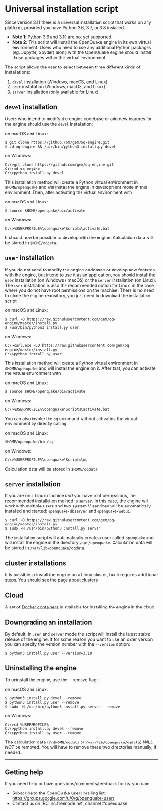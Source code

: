 # Universal installation script

Since version 3.11 there is a universal installation script that works on any platform, provided you have Python 3.6, 3.7, or 3.8 installed. 

- **Note 1**: Python 3.9 and 3.10 are not yet supported.
- **Note 2**: This script will install the OpenQuake engine in its own virtual environment. Users who need to use any additional Python packages (eg. Jupyter, Spyder) along with the OpenQuake engine should install those packages within this virtual environment.

The script allows the user to select between three different kinds of installations:

1. `devel` installation (Windows, macOS, and Linux)
2. `user` installation (Windows, macOS, and Linux)
3. `server` installation (only available for Linux)

## `devel` installation

Users who intend to modify the engine codebase or add new features for the engine should use the `devel` installation:

on macOS and Linux:
```
$ git clone https://github.com/gem/oq-engine.git
$ cd oq-engine && /usr/bin/python3 install.py devel
```

on Windows:
```
C:\>git clone https://github.com/gem/oq-engine.git
C:\>cd oq-engine 
C:\>python install.py devel
```

This installation method will create a Python virtual environment in `$HOME/openquake` and will install the engine
in development mode in this environment. Then, after activating the virtual environment with

on macOS and Linux:
```
$ source $HOME/openquake/bin/activate
```

on Windows:
```
C:\>%USERPROFILE%\openquake\Scripts\activate.bat
```

It should now be possible to develop with the engine. Calculation data will be stored in `$HOME/oqdata`.

## `user` installation

If you do not need to modify the engine codebase or develop new features with the engine, but intend to use it as an application, you should install the `user` installation (on Windows / macOS) or the `server` installation (on Linux). The `user` installation is also the recommended option for Linux, in the case where you do not have root permissions on the machine. There is no need to clone the engine repository, you just need to download the installation script:

on macOS and Linux:
```
$ curl -O https://raw.githubusercontent.com/gem/oq-engine/master/install.py
$ /usr/bin/python3 install.py user
```

on Windows:
```
C:\>curl.exe -LO https://raw.githubusercontent.com/gem/oq-engine/master/install.py
C:\>python install.py user
```

This installation method will create a Python virtual environment in `$HOME/openquake` and will install the engine on it.
After that, you can activate the virtual environment with

on macOS and Linux:
```
$ source $HOME/openquake/bin/activate
```

on Windows:
```
C:\>%USERPROFILE%\openquake\Scripts\activate.bat
```

You can also invoke the `oq` command without activating the virtual environment by directly calling

on macOS and Linux:
```
$HOME/openquake/bin/oq
```

on Windows:
```
C:\>%USERPROFILE%\openquake\Scripts\oq
```

Calculation data will be stored in `$HOME/oqdata`.


## `server` installation

If you are on a Linux machine _and_ you have root permissions, the recommended installation method is `server`. In this case, the engine will work
with multiple users and two system V services will be automatically installed and started: `openquake-dbserver` and `openquake-webui`.

```
$ curl -O https://raw.githubusercontent.com/gem/oq-engine/master/install.py
$ sudo -H /usr/bin/python3 install.py server
```

The installation script will automatically create a user called `openquake` and will install the engine in the directory `/opt/openquake`.
Calculation data will be stored in `/var/lib/openquake/oqdata`.

## cluster installations

It is possible to install the engine on a Linux cluster, but it requires additional steps. You should see the page about [clusters](cluster.md).

## Cloud

A set of [Docker containers](docker.md) is available for installing the engine in the cloud.

## Downgrading an installation

By default, in `user` and `server` mode the script will install the latest stable release of the engine.
If for some reason you want to use an older version you can specify the version number with the ``--version`` option:
```
$ python3 install.py user --version=3.10
```

## Uninstalling the engine

To uninstall the engine, use the --remove flag:

on macOS and Linux:
```
$ python3 install.py devel --remove
$ python3 install.py user --remove
$ sudo -H /usr/bin/python3 install.py server --remove
```

on Windows:
```
C:\>cd %USERPROFILE%
C:\>python install.py devel --remove
C:\>python install.py user --remove
```

The calculation data (in `$HOME/oqdata` or `/var/lib/openquake/oqdata`) _WILL NOT_ be removed.
You will have to remove these two directories manually, if needed.

***

## Getting help
If you need help or have questions/comments/feedback for us, you can:
  * Subscribe to the OpenQuake users mailing list: https://groups.google.com/u/0/g/openquake-users
  * Contact us on IRC: irc.freenode.net, channel #openquake
